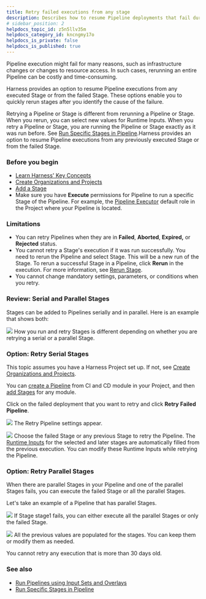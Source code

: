 ```yaml
---
title: Retry failed executions from any stage
description: Describes how to resume Pipeline deployments that fail during execution.
# sidebar_position: 2
helpdocs_topic_id: z5n5llv35m
helpdocs_category_id: kncngmy17o
helpdocs_is_private: false
helpdocs_is_published: true
---
```


Pipeline execution might fail for many reasons, such as infrastructure changes or changes to resource access. In such cases, rerunning an entire Pipeline can be costly and time-consuming. 

Harness provides an option to resume Pipeline executions from any executed Stage or from the failed Stage. These options enable you to quickly rerun stages after you identify the cause of the failure. 

Retrying a Pipeline or Stage is different from rerunning a Pipeline or Stage. When you rerun, you can select new values for Runtime Inputs. When you retry a Pipeline or Stage, you are running the Pipeline or Stage exactly as it was run before. See [Run Specific Stages in Pipeline](run-specific-stage-in-pipeline.md).Harness provides an option to resume Pipeline executions from any previously executed Stage or from the failed Stage.

### Before you begin

* [Learn Harness' Key Concepts](../../get-started/key-concepts.md)
* [Create Organizations and Projects](../organizations-and-projects/create-an-organization.md)
* [Add a Stage](../8_Pipelines/add-a-stage.md)
* Make sure you have **Execute** permissions for Pipeline to run a specific Stage of the Pipeline. For example, the [Pipeline Executor](../role-based-access-control/permissions-reference) default role in the Project where your Pipeline is located.

### Limitations

* You can retry Pipelines when they are in **Failed**, **Aborted**, **Expired,** or **Rejected** status.
* You cannot retry a Stage's execution if it was run successfully. You need to rerun the Pipeline and select Stage. This will be a new run of the Stage. To rerun a successful Stage in a Pipeline, click **Rerun** in the execution. For more information, see [Rerun Stage](run-specific-stage-in-pipeline.md#rerun-stage).
* You cannot change mandatory settings, parameters, or conditions when you retry.

### Review: Serial and Parallel Stages

Stages can be added to Pipelines serially and in parallel. Here is an example that shows both:

![](./static/resume-pipeline-deployments-00.png)
How you run and retry Stages is different depending on whether you are retrying a serial or a parallel Stage.

### Option: Retry Serial Stages

This topic assumes you have a Harness Project set up. If not, see [Create Organizations and Projects](../organizations-and-projects/create-an-organization.md).

You can [create a Pipeline](add-a-stage.md#step-1-create-a-pipeline) from CI and CD module in your Project, and then [add Stages](add-a-stage.md#step-2-add-a-stage) for any module.

Click on the failed deployment that you want to retry and click **Retry** **Failed Pipeline**.

![](./static/resume-pipeline-deployments-01.png)
The Retry Pipeline settings appear.

![](./static/resume-pipeline-deployments-02.png)
Choose the failed Stage or any previous Stage to retry the Pipeline. The [Runtime Inputs](../variables-and-expressions/runtime-inputs.md) for the selected and later stages are automatically filled from the previous execution. You can modify these Runtime Inputs while retrying the Pipeline.

### Option: Retry Parallel Stages

When there are parallel Stages in your Pipeline and one of the parallel Stages fails, you can execute the failed Stage or all the parallel Stages.

Let's take an example of a Pipeline that has parallel Stages.

![](./static/resume-pipeline-deployments-03.png)
If Stage stage1 fails, you can either execute all the parallel Stages or only the failed Stage.

![](./static/resume-pipeline-deployments-04.png)
All the previous values are populated for the stages. You can keep them or modify them as needed.

You cannot retry any execution that is more than 30 days old.

### See also

* [Run Pipelines using Input Sets and Overlays](run-pipelines-using-input-sets-and-overlays.md)
* [Run Specific Stages in Pipeline](run-specific-stage-in-pipeline.md)

